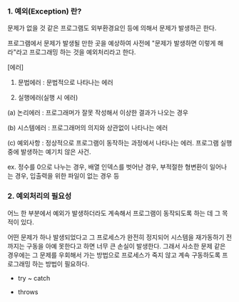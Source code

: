 ### 1. 예외(Exception) 란?

문제가 없을 것 같은 프로그램도 외부환경요인 등에 의해서 문제가 발생하곤 한다.

프로그램에서 문제가 발생될 만한 곳을 예상하여 사전에 "문제가 발생하면 이렇게 해라"라고 프로그래밍 하는 것을 예외처리라고 한다.

 

[에러]
 
1) 문법에러 : 문법적으로 나타나는 에러

2) 실행에러(실행 시 에러)

(a) 논리에러 : 프로그래머가 잘못 작성해서 이상한 결과가 나오는 경우

(b) 시스템에러 : 프로그래머의 의지와 상관없이 나타나는 에러

(c) 예외사항 : 정상적으로 프로그램이 동작하는 과정에서 나타나는 에러. 프로그램 실행 중에 발생하는 예기치 않은 사건.

ex. 정수를 0으로 나누는 경우, 배열 인덱스를 벗어난 경우, 부적절한 형변환이 일어나는 경우, 입출력을 위한 파일이 없는 경우 등

 

 

### 2. 예외처리의 필요성

어느 한 부분에서 예외가 발생하더라도 계속해서 프로그램이 동작되도록 하는 데 그 목적이 있다.

어떤 문제가 하나 발생되었다고 그 프로세스가 완전히 정지되어 시스템을 재가동하기 전까지는 구동을 아예 못한다고 하면 너무 큰 손실이 발생한다. 그래서 사소한 문제 같은 경우에는 그 문제를 우회해서 가는 방법으로 프로세스가 죽지 않고 계속 구동하도록 프로그래밍 하는 방법이 필요하다.

 

- try ~ catch

- throws
